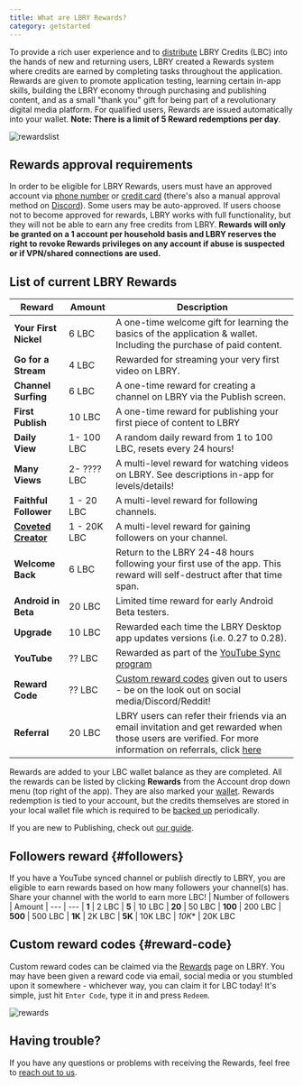 ```yaml
---
title: What are LBRY Rewards?
category: getstarted
---
```


To provide a rich user experience and to [distribute](/faq/credit-policy) LBRY Credits (LBC) into the hands of new and returning users, LBRY created a Rewards system where credits are earned by completing tasks throughout the application. Rewards are given to promote application testing, learning certain in-app skills, building the LBRY economy through purchasing and publishing content, and as a small "thank you" gift for being part of a revolutionary digital media platform. For qualified users, Rewards are issued automatically into your wallet.  **Note: There is a limit of 5 Reward redemptions per day**.

![rewardslist](https://spee.ch/@clem:0/rewardslist.png)

## Rewards approval requirements

In order to be eligible for LBRY Rewards, users must have an approved account via [phone number](/faq/phone) or [credit card](/faq/identity-requirements) (there's also a manual approval method on [Discord](https://chat.lbry.com)). Some users may be auto-approved. If users choose not to become approved for rewards, LBRY works with full functionality, but they will not be able to earn any free credits from LBRY.  **Rewards will only be granted on a 1 account per household basis and LBRY reserves the right to revoke Rewards privileges on any account if abuse is suspected or if VPN/shared connections are used.**

## List of current LBRY Rewards
| Reward | Amount | Description |
--- | --- | ---
| **Your First Nickel** | 6 LBC | A one-time welcome gift for learning the basics of the application & wallet. Including the purchase of paid content.
| **Go for a Stream** | 4 LBC | Rewarded for streaming your very first video on LBRY.
| **Channel Surfing** | 6 LBC | A one-time reward for creating a channel on LBRY via the Publish screen.
| **First Publish** | 10 LBC | A one-time reward for publishing your first piece of content to LBRY
| **Daily View** | 1- 100 LBC | A random daily reward from 1 to 100 LBC, resets every 24 hours!
| **Many Views** | 2- ???? LBC | A multi-level reward for watching videos on LBRY. See descriptions in-app for levels/details!
| **Faithful Follower** | 1 - 20 LBC | A multi-level reward for following channels.
| [**Coveted Creator**](#followers) | 1 - 20K LBC | A multi-level reward for gaining followers on your channel.
| **Welcome Back** | 6 LBC | Return to the LBRY 24-48 hours following your first use of the app. This reward will self-destruct after that time span.
| **Android in Beta** | 20 LBC | Limited time reward for early Android Beta testers.
| **Upgrade** | 10 LBC | Rewarded each time the LBRY Desktop app updates versions (i.e. 0.27 to 0.28).
| **YouTube** | ?? LBC | Rewarded as part of the [YouTube Sync program](/youtube)
| **Reward Code** | ?? LBC | [Custom reward codes](#reward-code) given out to users - be on the look out on social media/Discord/Reddit!
| **Referral** | 20 LBC | LBRY users can refer their friends via an email invitation and get rewarded when those users are verified. For more information on referrals, click [here](/faq/referrals)

Rewards are added to your LBC wallet balance as they are completed. All the rewards can be listed by clicking **Rewards** from the Account drop down menu (top right of the app). They are also marked your [wallet](/faq/transaction-types).  Rewards redemption is tied to your account, but the credits themselves are stored in your local wallet file which is required to be [backed up](/faq/how-to-backup-wallet) periodically.

If you are new to Publishing, check out [our guide](/faq/how-to-publish).

## Followers reward {#followers}

If you have a YouTube synced channel or publish directly to LBRY, you are eligible to earn rewards based on how many followers your channel(s) has. Share your channel with the world to earn more LBC!
| Number of followers | Amount |
--- | ---
| **1** | 2 LBC
| **5** | 10 LBC
| **20** | 50 LBC
| **100** | 200 LBC
| **500** | 500 LBC
| **1K** | 2K LBC
| **5K** | 10K LBC
| *10K** | 20K LBC

## Custom reward codes {#reward-code}

Custom reward codes can be claimed via the [Rewards](https://open.lbry.com/?rewards) page on LBRY. You may have been given a reward code via email, social media or you stumbled upon it somewhere - whichever way, you can claim it for LBC today! It's simple, just hit `Enter Code`, type it in and press `Redeem`.

![rewards](https://spee.ch/@clem:0/custom-code.png)

## Having trouble?

If you have any questions or problems with receiving the Rewards, feel free to [reach out to us](/faq/support).
